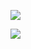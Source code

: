 <a href="https://www.buymeacoffee.com/gabrielavelitch"><img src="https://img.buymeacoffee.com/button-api/?text=Buy me a coffee&emoji=&slug=gabrielavelitch&button_colour=FFDD00&font_colour=000000&font_family=Poppins&outline_colour=000000&coffee_colour=ffffff" /></a>

<a href="https://www.buymeacoffee.com/gabrielavelitch"><img src="https://img.buymeacoffee.com/button-api/?text=or, why not a book?&emoji=📖&slug=gabrielavelitch&button_colour=FF5F5F&font_colour=ffffff&font_family=Poppins&outline_colour=000000&coffee_colour=FFDD00" /></a>
